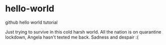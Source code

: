 # hello-world
github hello world tutorial

Just trying to survive in this cold harsh world.  All the nation is on quarantine lockdown, Angela hasn't texted me back.  Sadness and despair :(
